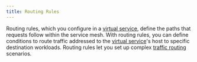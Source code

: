 ```yaml
---
title: Routing Rules
---
```

Routing rules, which you configure in a [virtual service](#virtual-service), define the paths that
requests follow within the service mesh. With routing rules, you can define
conditions to route traffic addressed to the [virtual service](#virtual-service)'s host to specific
destination workloads. Routing rules let you set up complex
[traffic routing](/docs/concepts/traffic-management/#virtual-services)
scenarios.
